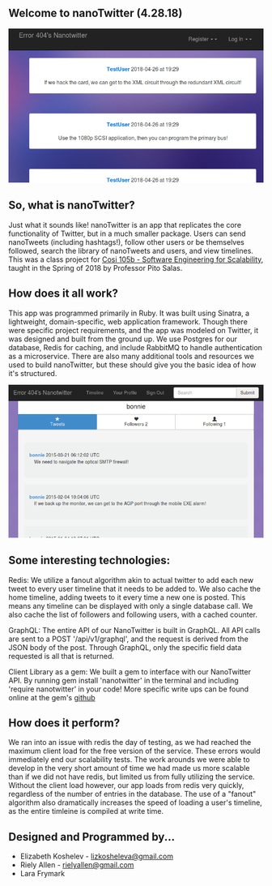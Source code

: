 ## Welcome to nanoTwitter (4.28.18)
![Home Page](home.png)

## So, what is nanoTwitter?
Just what it sounds like! nanoTwitter is an app that replicates the core functionality of Twitter, but in a much smaller package. Users can send nanoTweets (including hashtags!), follow other users or be themselves followed, search the library of nanoTweets and users, and view timelines. This was a class project for [Cosi 105b - Software Engineering for Scalability](cosi105b.s3-website-us-west-2.amazonaws.com/), taught in the Spring of 2018 by Professor Pito Salas.

## How does it all work?
This app was programmed primarily in Ruby. It was built using Sinatra, a lightweight, domain-specific, web application framework. Though there were specific project requirements, and the app was modeled on Twitter, it was designed and built from the ground up. We use Postgres for our database, Redis for caching, and include RabbitMQ to handle authentication as a microservice. There are also many additional tools and resources we used to build nanoTwitter, but these should give you the basic idea of how it's structured.

![Profile Page](profile.png)

## Some interesting technologies:
Redis: We utilize a fanout algorithm akin to actual twitter to add each new tweet to every user timeline that it needs to be added to.  We also cache the home timeline, adding tweets to it every time a new one is posted.  This means any timeline can be displayed with only a single database call.  We also cache the list of followers and following users, with a cached counter.

GraphQL:  The entire API of our NanoTwitter is built in GraphQL.  All API calls are sent to a POST '/api/v1/graphql', and the request is derived from the JSON body of the post.  Through GraphQL, only the specific field data requested is all that is returned.

Client Library as a gem:  We built a gem to interface with our NanoTwitter API.  By running gem install 'nanotwitter' in the terminal and including 'require nanotwitter' in your code!  More specific write ups can be found online at the gem's [github](https://github.com/sparkit2002/nanotwitter-gem)

## How does it perform?
We ran into an issue with redis the day of testing, as we had reached the maximum client load for the free version of the service.  These errors would immediately end our scalability tests.  The work arounds we were able to develop in the very short amount of time we had made us more scalable than if we did not have redis, but limited us from fully utilizing the service.  Without the client load however, our app loads from redis very quickly, regardless of the number of entries in the database.  The use of a "fanout" algorithm also dramatically increases the speed of loading a user's timeline, as the entire timleine is compiled at write time.


## Designed and Programmed by...
- Elizabeth Koshelev - lizkosheleva@gmail.com
- Riely Allen - rielyallen@gmail.com
- Lara Frymark

